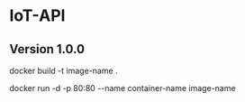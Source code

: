 # IoT-API
## Version 1.0.0
docker build -t image-name .

docker run -d -p 80:80 --name container-name image-name
